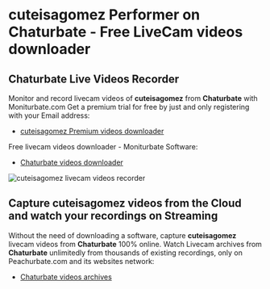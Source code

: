 # cuteisagomez Performer on Chaturbate - Free LiveCam videos downloader

## Chaturbate Live Videos Recorder

Monitor and record livecam videos of **cuteisagomez** from **Chaturbate** with Moniturbate.com
Get a premium trial for free by just and only registering with your Email address:
* [cuteisagomez Premium videos downloader](https://moniturbate.com/request-demo-licence-key.html)

Free livecam videos downloader - Moniturbate Software:
* [Chaturbate videos downloader](https://moniturbate.com/moniturbate-download-software.html)

![cuteisagomez livecam videos recorder](https://peachurnet.com/templates/moniturbate-software.png)


## Capture cuteisagomez videos from the Cloud and watch your recordings on Streaming

Without the need of downloading a software, capture **cuteisagomez** livecam videos from **Chaturbate** 100% online.
Watch Livecam archives from **Chaturbate** unlimitedly from thousands of existing recordings, only on Peachurbate.com and its websites network:
* [Chaturbate videos archives](https://peachurnet.com/)